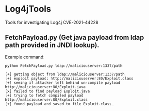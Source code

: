# Log4jTools
Tools for investigating Log4j CVE-2021-44228

## FetchPayload.py (Get java payload from ldap path provided in JNDI lookup).
Example command:

```
python FetchPayload.py ldap://maliciouserver:1337/path

[+] getting object from ldap://maliciouserver:1337/path
[+] exploit payload: http://maliciouserver:80/Exploit.class
[+] seeing if attacker left behind un-compile payload http://maliciouserver:80/Exploit.java
[x] failed to find payload Exploit.java
[+] trying to fetch compiled payload http://maliciouserver:80/Exploit.class
[+] found payload and saved to file Exploit.class_
